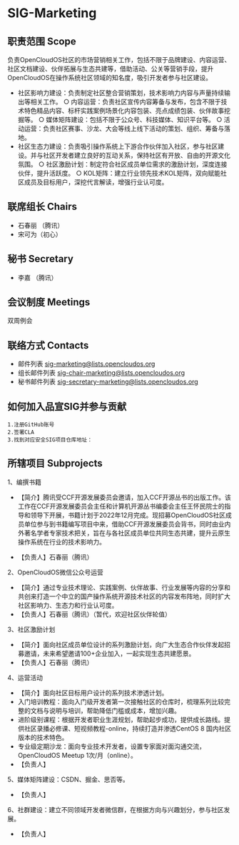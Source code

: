 # SIG-Marketing

## 职责范围 Scope
负责OpenCloudOS社区的市场营销相关工作，包括不限于品牌建设、内容运营、社区文档建设、伙伴拓展与生态共建等，借助活动、公关等营销手段，提升OpenCloudOS在操作系统社区领域的知名度，吸引开发者参与社区建设。

* 社区影响力建设：负责制定社区整合营销策划，技术影响力内容与声量持续输出等相关工作。
	○ 内容运营：负责社区宣传内容筹备与发布，包含不限于技术特色精品内容、标杆实践案例场景化内容包装、亮点成绩包装、伙伴故事挖掘等。
	○ 媒体矩阵建设：包括不限于公众号、科技媒体、知识平台等。
	○ 活动运营：负责社区赛事、沙龙、大会等线上线下活动的策划、组织、筹备与落地。
* 社区生态力建设：负责吸引操作系统上下游合作伙伴加入社区，参与社区建设。并与社区开发者建立良好的互动关系，保持社区有开放、自由的开源文化氛围。
	○ 社区激励计划：制定符合社区成员单位需求的激励计划，深度连接伙伴，提升活跃度。
	○ KOL矩阵：建立行业领先技术KOL矩阵，双向赋能社区成员及目标用户，深挖代言解读，增强行业认可度。


## 联席组长 Chairs
* 石春丽 （腾讯）
* 宋可为（初心）

## 秘书 Secretary
* 李嘉 （腾讯）
## 会议制度 Meetings
双周例会

## 联络方式 Contacts
* 邮件列表 sig-marketing@lists.opencloudos.org
* 组长邮件列表 sig-chair-marketing@lists.opencloudos.org
* 秘书邮件列表 sig-secretary-marketing@lists.opencloudos.org

## 如何加入品宣SIG并参与贡献
	1.注册GitHub账号
	2.签署CLA
	3.找到对应安全SIG项目仓库地址：
  
## 所辖项目 Subprojects
1、编撰书籍
* 【简介】腾讯受CCF开源发展委员会邀请，加入CCF开源丛书的出版工作。该工作在CCF开源发展委员会主任和计算机开源丛书编委会主任王怀民院士的指导和领导下开展，书籍计划于2022年12月完成。现招募OpenCloudOS社区成员单位参与到书籍编写项目中来，借助CCF开源发展委员会背书，同时由业内外著名学者专家技术把关，旨在与各社区成员单位共同生态共建，提升云原生操作系统在行业的技术影响力。

* 【负责人】石春丽（腾讯）

2、OpenCloudOS微信公众号运营
* 【简介】通过专业技术理论、实践案例、伙伴故事、行业发展等内容的分享和共创来打造一个中立的国产操作系统开源技术社区的内容发布阵地，同时扩大社区影响力、生态力和行业认可度。
* 【负责人】石春丽（腾讯）（暂代，欢迎社区伙伴轮值）

3、社区激励计划
* 【简介】面向社区成员单位设计的系列激励计划，向广大生态合作伙伴发起招募邀请，未来希望邀请100+企业加入，一起实现生态共建愿景。
* 【负责人】石春丽（腾讯）

4、运营活动
* 【简介】面向社区目标用户设计的系列技术渗透计划。
* 入门培训教程：面向入门级开发者第一次接触社区的仓库时，梳理系列比较完整的文档与说明与培训，帮助降低门槛或成本，增加兴趣。
* 进阶级别课程：根据开发者职业生涯规划，帮助起步成功，提供成长路线。提供社区录播必修课、短视频教程-online，持续打造并渗透CentOS 8 国内社区版本的技术特色。
* 专业级定期沙龙：面向专业技术开发者，设置专家面对面沟通交流，OpenCloudOS  Meetup  1次/月（online）。
* 【负责人】

5、媒体矩阵建设：CSDN、掘金、思否等。
* 【负责人】

6、社群建设：建立不同领域开发者微信群，在根据方向与兴趣划分，参与社区发展。
* 【负责人】
